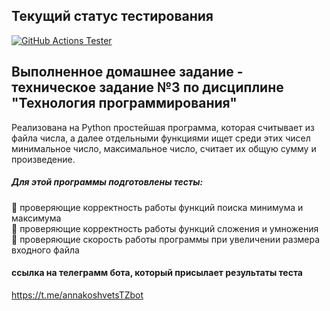 ## Текущий статус тестирования
[![GitHub Actions Tester](https://github.com/annakoshovets/homework_tz3/actions/workflows/main.yml/badge.svg)](https://github.com/annakoshovets/homework_tz3/actions/workflows/main.yml)

## Выполненное домашнее задание - техническое задание №3 по дисциплине "Технология программирования"
Реализована на Python простейшая программа, которая считывает из файла числа, а далее отдельными функциями ищет среди этих чисел минимальное число, максимальное число, считает их общую сумму и произведение.     
     
##### Для этой программы подготовлены тесты:    
:black_square_button: проверяющие корректность работы функций поиска минимума и максимума    
:black_square_button: проверяющие корректность работы функций сложения и умножения    
:black_square_button: проверяющие скорость работы программы при увеличении размера входного файла    

#### ссылка на телеграмм бота, который присылает результаты теста
https://t.me/annakoshvetsTZbot
